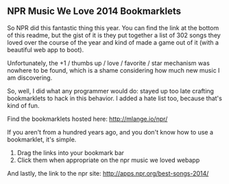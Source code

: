 ## NPR Music We Love 2014 Bookmarklets

So NPR did this fantastic thing this year. You can find the link at the bottom of this readme, 
but the gist of it is they put together a list of 302 songs they loved over the course of the year
and kind of made a game out of it (with a beautiful web app to boot).

Unfortunately, the +1 / thumbs up / love / favorite / star mechanism was nowhere to be found, which is a
shame considering how much new music I am discovering.

So, well, I did what any programmer would do: stayed up too late crafting bookmarklets to hack in this behavior.
I added a hate list too, because that's kind of fun.

Find the bookmarklets hosted here: http://mlange.io/npr/

If you aren't from a hundred years ago, and you don't know how to use a bookmarklet, it's simple.

1. Drag the links into your bookmark bar
2. Click them when appropriate on the npr music we loved webapp

And lastly, the link to the npr site: http://apps.npr.org/best-songs-2014/
